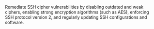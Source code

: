 Remediate SSH cipher vulnerabilities by disabling outdated and weak ciphers, enabling strong encryption algorithms (such as AES), enforcing SSH protocol version 2, and regularly updating SSH configurations and software.

